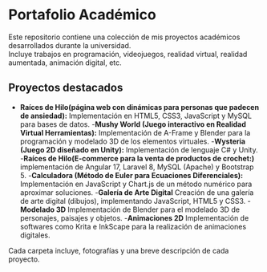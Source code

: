 # Portafolio Académico

Este repositorio contiene una colección de mis proyectos académicos desarrollados durante la universidad.  
Incluye trabajos en programación, videojuegos, realidad virtual, realidad aumentada, animación digital, etc.  

## Proyectos destacados
- **Raíces de Hilo(página web con dinámicas para personas que padecen de ansiedad):** Implementación en HTML5, CSS3, JavaScript y MySQL para bases de datos.
-**Mushy World (Juego interactivo en Realidad Virtual Herramientas):** Implementación de A-Frame y Blender para la programación y modelado 3D de los elementos virtuales.
-**Wysteria (Juego 2D diseñado en Unity):** Implementación de lenguaje C# y Unity.
-**Raíces de Hilo(E-commerce para la venta de productos de crochet:)** implementación de Angular 17, Laravel 8, MySQL (Apache) y Bootstrap 5.
-**Calculadora (Método de Euler para Ecuaciones Diferenciales):** Implementación en JavaScript y Chart.js de un método numérico para aproximar soluciones.
-**Galería de Arte Digital** Creación de una galería de arte digital (dibujos), implementando JavaScript, HTML5 y CSS3. 
-**Modelado 3D** Implementación de Blender para el modelado 3D de personajes, paisajes y objetos.
-**Animaciones 2D** Implementación de softwares como Krita e InkScape para la realización de animaciones digitales.


Cada carpeta incluye, fotografías y una breve descripción de cada proyecto.
